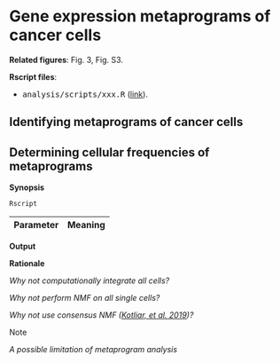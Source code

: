 # Gene expression metaprograms of cancer cells

**Related figures**: Fig. 3, Fig. S3. 


**Rscript files**: 

- <kbd>analysis/scripts/xxx.R</kbd> ([link](https://github.com/navinlabcode/tnbc-chemo/blob/main/analysis/scripts/xxx.R)). 

## Identifying metaprograms of cancer cells

## Determining cellular frequencies of metaprograms

**Synopsis**

``` console
Rscript 
```

| Parameter             | Meaning                                                 |
| --------------------- | ------------------------------------------------------- |



**Output**

**Rationale**

*Why not computationally integrate all cells?*

*Why not perform NMF on all single cells?*

*Why not use consensus NMF ([Kotliar, et al. 2019](https://doi.org/10.7554/eLife.43803))?*

>[!NOTE]
> *A possible limitation of metaprogram analysis*
>
>
>
>
>
>







